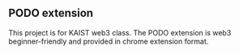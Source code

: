 ## PODO extension

This project is for KAIST web3 class.
The PODO extension is web3 beginner-friendly and provided in chrome extension format.
